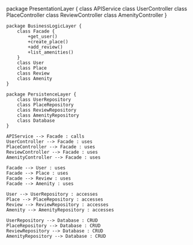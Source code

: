  package PresentationLayer {
        class APIService
        class UserController
        class PlaceController
        class ReviewController
        class AmenityController
    }

    package BusinessLogicLayer {
        class Facade {
            +get_user()
            +create_place()
            +add_review()
            +list_amenities()
        }
        class User
        class Place
        class Review
        class Amenity
    }

    package PersistenceLayer {
        class UserRepository
        class PlaceRepository
        class ReviewRepository
        class AmenityRepository
        class Database
    }

    APIService --> Facade : calls
    UserController --> Facade : uses
    PlaceController --> Facade : uses
    ReviewController --> Facade : uses
    AmenityController --> Facade : uses

    Facade --> User : uses
    Facade --> Place : uses
    Facade --> Review : uses
    Facade --> Amenity : uses

    User --> UserRepository : accesses
    Place --> PlaceRepository : accesses
    Review --> ReviewRepository : accesses
    Amenity --> AmenityRepository : accesses

    UserRepository --> Database : CRUD
    PlaceRepository --> Database : CRUD
    ReviewRepository --> Database : CRUD
    AmenityRepository --> Database : CRUD
